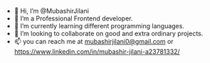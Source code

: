 - 👋 Hi, I’m @MubashirJilani
- 👀 I’m a Professional Frontend developer.
- 🌱 I’m currently learning different programming languages.
- 💞️ I’m looking to collaborate on good and extra ordinary projects.
- 📫 you can reach me at mubashirjilani0@gmail.com or https://www.linkedin.com/in/mubashir-jilani-a23781332/


<!---
MubashirJilani/MubashirJilani is a ✨ special ✨ repository because its `README.md` (this file) appears on your GitHub profile.
You can click the Preview link to take a look at your changes.
--->
